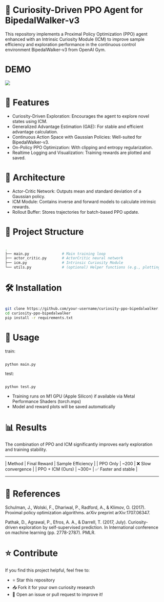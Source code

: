 # 🧠 Curiosity-Driven PPO Agent for BipedalWalker-v3

This repository implements a Proximal Policy Optimization (PPO) agent enhanced with an Intrinsic Curiosity Module (ICM) to improve sample efficiency and exploration performance in the continuous control environment BipedalWalker-v3 from OpenAI Gym.

# DEMO

![](https://github.com/EricChen0104/curiosity-ppo-bipedalwalker/assets/DEMO_gif.gif)

# 🚀 Features

- Curiosity-Driven Exploration: Encourages the agent to explore novel states using ICM.
- Generalized Advantage Estimation (GAE): For stable and efficient advantage calculation.
- Continuous Action Space with Gaussian Policies: Well-suited for BipedalWalker-v3.
- On-Policy PPO Optimization: With clipping and entropy regularization.
- Realtime Logging and Visualization: Training rewards are plotted and saved.

# 🧩 Architecture

- Actor-Critic Network: Outputs mean and standard deviation of a Gaussian policy.
- ICM Module: Contains inverse and forward models to calculate intrinsic rewards.
- Rollout Buffer: Stores trajectories for batch-based PPO update.

# 📁 Project Structure

```bash

.
├── main.py               # Main training loop
├── actor_critic.py       # ActorCritic neural network
├── icm.py                # Intrinsic Curiosity Module
└── utils.py              # (optional) Helper functions (e.g., plotting, saving)

```

# 🛠️ Installation

```bash

git clone https://github.com/your-username/curiosity-ppo-bipedalwalker.git
cd curiosity-ppo-bipedalwalker
pip install -r requirements.txt

```

# 🧪 Usage

train:

```bash

python main.py

```

test:

```bash

python test.py

```

- Training runs on M1 GPU (Apple Silicon) if available via Metal Performance Shaders (torch.mps)
- Model and reward plots will be saved automatically

# 📊 Results

The combination of PPO and ICM significantly improves early exploration and training stability.

---

| Method | Final Reward | Sample Efficiency |
| PPO Only | ~200 | ❌ Slow convergence |
| PPO + ICM (Ours) | ~300+ | ✅ Faster and stable |

---

# 📖 References

Schulman, J., Wolski, F., Dhariwal, P., Radford, A., & Klimov, O. (2017). Proximal policy optimization algorithms. arXiv preprint arXiv:1707.06347.

Pathak, D., Agrawal, P., Efros, A. A., & Darrell, T. (2017, July). Curiosity-driven exploration by self-supervised prediction. In International conference on machine learning (pp. 2778-2787). PMLR.

# ⭐️ Contribute

If you find this project helpful, feel free to:

- ⭐ Star this repository
- 📥 Fork it for your own curiosity research
- 📧 Open an issue or pull request to improve it!
